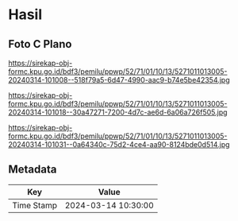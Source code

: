 # Hasil

## Foto C Plano

https://sirekap-obj-formc.kpu.go.id/bdf3/pemilu/ppwp/52/71/01/10/13/5271011013005-20240314-101008--518f79a5-6d47-4990-aac9-b74e5be42354.jpg

https://sirekap-obj-formc.kpu.go.id/bdf3/pemilu/ppwp/52/71/01/10/13/5271011013005-20240314-101018--30a47271-7200-4d7c-ae6d-6a06a726f505.jpg

https://sirekap-obj-formc.kpu.go.id/bdf3/pemilu/ppwp/52/71/01/10/13/5271011013005-20240314-101031--0a64340c-75d2-4ce4-aa90-8124bde0d514.jpg


## Metadata

| Key        | Value               |
| ---------- | ------------------- |
| Time Stamp | 2024-03-14 10:30:00 |



